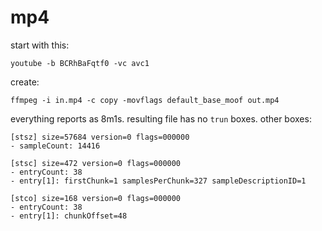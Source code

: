 # mp4

start with this:

~~~
youtube -b BCRhBaFqtf0 -vc avc1
~~~

create:

~~~
ffmpeg -i in.mp4 -c copy -movflags default_base_moof out.mp4
~~~

everything reports as 8m1s. resulting file has no `trun` boxes. other boxes:

~~~
[stsz] size=57684 version=0 flags=000000
- sampleCount: 14416

[stsc] size=472 version=0 flags=000000
- entryCount: 38
- entry[1]: firstChunk=1 samplesPerChunk=327 sampleDescriptionID=1

[stco] size=168 version=0 flags=000000
- entryCount: 38
- entry[1]: chunkOffset=48
~~~

